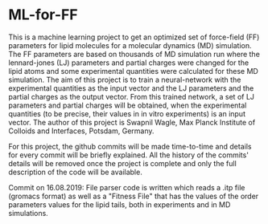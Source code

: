 # ML-for-FF

This is a machine learning project to get an optimized set of force-field (FF) parameters for lipid molecules for a molecular dynamics (MD) simulation. The FF parameters are based on thousands of MD simulation run where the lennard-jones (LJ) parameters and partial charges were changed for the lipid atoms and some experimental quantities were calculated for these MD simulation. The aim of this project is to train a neural-network with the experimental quantities as the input vector and the LJ parameters and the partial charges as the output vector. From this trained network, a set of LJ parameters and partial charges will be obtained, when the experimental quantities (to be precise, their values in in vitro experiments) is an input vector. The author of this project is Swapnil Wagle, Max Planck Institute of Colloids and Interfaces, Potsdam, Germany.

For this project, the github commits will be made time-to-time and details for every commit will be briefly explained. All the history of the commits' details will be removed once the project is complete and only the full description of the code will be available. 

Commit on 16.08.2019: File parser code is written which reads a .itp file (gromacs format) as well as a "Fitness File" that has the values of the order parameters values for the lipid tails, both in experiments and in MD simulations.
